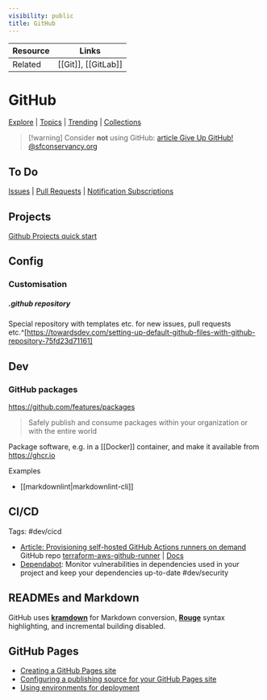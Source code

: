 ```yaml
---
visibility: public
title: GitHub
---
```

| Resource | Links               |
| -------- | ------------------- |
| Related  | [[Git]], [[GitLab]] |

# GitHub


[Explore](https://github.com/explore) | [Topics](https://github.com/topics) | [Trending](https://github.com/trending) | [Collections](https://github.com/collections)

> [!warning] Consider **not** using GitHub: [article Give Up GitHub! @sfconservancy.org](https://giveupgithub.org/)


## To Do

[Issues](https://github.com/issues) | [Pull Requests](https://github.com/pulls) | [Notification Subscriptions](https://github.com/notifications/subscriptions)

## Projects

[Github Projects quick start](https://docs.github.com/en/issues/planning-and-tracking-with-projects/learning-about-projects/quickstart-for-projects)

## Config

### Customisation

##### .github repository

Special repository with templates etc. for new issues, pull requests etc.^[https://towardsdev.com/setting-up-default-github-files-with-github-repository-75fd23d71161]

## Dev

### GitHub packages

<https://github.com/features/packages>
> Safely publish and consume packages within your organization or with the entire world

Package software, e.g. in a [[Docker]] container, and make it available from <https://ghcr.io>

Examples

- [[markdownlint|markdownlint-cli]]

## CI/CD

Tags: #dev/cicd

- [Article: Provisioning self-hosted GitHub Actions runners on demand ](https://github.com/readme/guides/github-runners-philips)
    GitHub repo [terraform-aws-github-runner](https://github.com/philips-labs/terraform-aws-github-runner) | [Docs](https://philips-labs.github.io/terraform-aws-github-runner/)
- [Dependabot](https://docs.github.com/en/code-security/dependabot): Monitor vulnerabilities in dependencies used in your project and keep your dependencies up-to-date #dev/security

## READMEs and Markdown

GitHub uses [**kramdown**](Markdown.md#kramdown) for Markdown conversion, [**Rouge**](http://rouge.jneen.net/) syntax highlighting, and incremental building disabled.

## GitHub Pages

- [Creating a GitHub Pages site](https://docs.github.com/en/pages/getting-started-with-github-pages/creating-a-github-pages-site)
- [Configuring a publishing source for your GitHub Pages site](https://docs.github.com/en/pages/getting-started-with-github-pages/configuring-a-publishing-source-for-your-github-pages-site)
- [Using environments for deployment](https://docs.github.com/en/actions/deployment/targeting-different-environments/using-environments-for-deployment)
